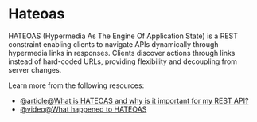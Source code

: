 # Hateoas

HATEOAS (Hypermedia As The Engine Of Application State) is a REST constraint enabling clients to navigate APIs dynamically through hypermedia links in responses. Clients discover actions through links instead of hard-coded URLs, providing flexibility and decoupling from server changes.

Learn more from the following resources:

- [@article@What is HATEOAS and why is it important for my REST API?](https://restcookbook.com/Basics/hateoas/)
- [@video@What happened to HATEOAS](https://www.youtube.com/watch?v=HNTSrytKCoQ)
